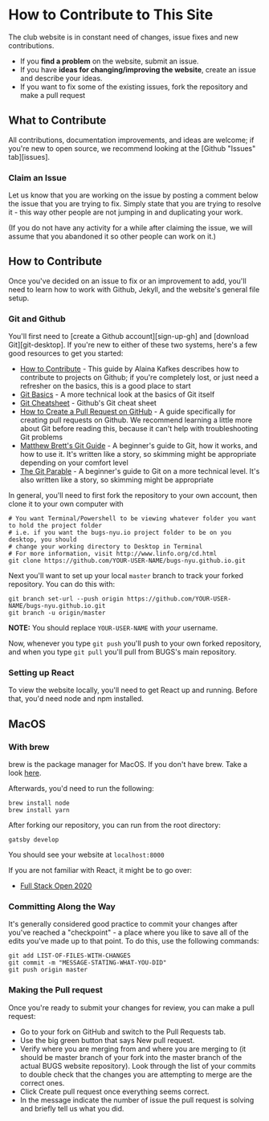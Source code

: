 # How to Contribute to This Site

The club website is in constant need of changes, issue fixes and new contributions.

- If you **find a problem** on the website, submit an issue.
- If you have **ideas for changing/improving the website**, create an issue and describe your ideas.
- If you want to fix some of the existing issues, fork the repository and make a pull request

## What to Contribute

All contributions, documentation improvements, and ideas are welcome; if you're new to open source, we recommend looking at the [Github "Issues" tab][issues].

### Claim an Issue

Let us know that you are working on the issue by posting a comment below the issue that you are trying to fix. Simply state that you are trying to resolve it - this way other people are not jumping in and duplicating your work.

(If you do not have any activity for a while after claiming the issue, we will assume that you abandoned it so other people can work on it.)

## How to Contribute

Once you've decided on an issue to fix or an improvement to add, you'll need to learn how to work with Github, Jekyll, and the website's general file setup.

### Git and Github

You'll first need to [create a Github account][sign-up-gh] and [download Git][git-desktop]. If you're new to either of these two systems, here's a few good resources to get you started:

- [How to Contribute][open-source-guide] - This guide by Alaina Kafkes describes how to contribute to projects on Github; if you're completely lost, or just need a refresher on the basics, this is a good place to start
- [Git Basics][git-basics] - A more technical look at the basics of Git itself
- [Git Cheatsheet][git-cheats] - Github's Git cheat sheet
- [How to Create a Pull Request on GitHub][create-pull-req] - A guide specifically for creating pull requests on Github. We recommend learning a little more about Git before reading this, because it can't help with troubleshooting Git problems
- [Matthew Brett's Git Guide][curious-git] - A beginner's guide to Git, how it works, and how to use it. It's written like a story, so skimming might be appropriate depending on your comfort level
- [The Git Parable][git-parable] - A beginner's guide to Git on a more technical level. It's also written like a story, so skimming might be appropriate

[git-cheats]: https://services.github.com/on-demand/downloads/github-git-cheat-sheet.pdf
[open-source-guide]: https://medium.com/clarifai-champions/99-pr-oblems-a-beginners-guide-to-open-source-abc1b867385a
[git-basics]: https://git-scm.com/book/en/v2/Getting-Started-Git-Basics
[create-pull-req]: https://www.digitalocean.com/community/tutorials/how-to-create-a-pull-request-on-github
[git-desktop-guide]: https://help.github.com/desktop/guides/getting-started-with-github-desktop/
[curious-git]: https://matthew-brett.github.io/curious-git/curious_intro.html
[git-parable]: http://practical-neuroimaging.github.io/git_parable.html

In general, you'll need to first fork the repository to your own account, then clone it to your own computer with

```shell
# You want Terminal/Powershell to be viewing whatever folder you want to hold the project folder
# i.e. if you want the bugs-nyu.io project folder to be on you desktop, you should
# change your working directory to Desktop in Terminal
# For more information, visit http://www.linfo.org/cd.html
git clone https://github.com/YOUR-USER-NAME/bugs-nyu.github.io.git
```

Next you'll want to set up your local `master` branch to track your forked repository. You can do this with:

```shell
git branch set-url --push origin https://github.com/YOUR-USER-NAME/bugs-nyu.github.io.git
git branch -u origin/master
```

**NOTE:** You should replace `YOUR-USER-NAME` with _your_ username.

Now, whenever you type `git push` you'll push to your own forked repository, and when you type `git pull` you'll pull from BUGS's main repository.

### Setting up React

To view the website locally, you'll need to get React up and running. Before that, you'd need node and npm installed.

## MacOS

### With brew

brew is the package manager for MacOS. If you don't have brew. Take a look [here](https://brew.sh/).

Afterwards, you'd need to run the following:

```
brew install node
brew install yarn
```

After forking our repository, you can run from the root directory:

```
gatsby develop
```

You should see your website at `localhost:8000`

If you are not familiar with React, it might be to go over:

- [Full Stack Open 2020](https://fullstackopen.com/en/)

### Committing Along the Way

It's generally considered good practice to commit your changes after you've reached a "checkpoint" - a place where you like to save all of the edits you've made up to that point. To do this, use the following commands:

```shell
git add LIST-OF-FILES-WITH-CHANGES
git commit -m "MESSAGE-STATING-WHAT-YOU-DID"
git push origin master
```

### Making the Pull request

Once you're ready to submit your changes for review, you can make a pull request:

- Go to your fork on GitHub and switch to the Pull Requests tab.
- Use the big green button that says New pull request.
- Verify where you are merging from and where you are merging to (it should be master branch of your fork into the master branch of the actual BUGS website repository). Look through the list of your commits to double check that the changes you are attempting to merge are the correct ones.
- Click Create pull request once everything seems correct.
- In the message indicate the number of issue the pull request is solving and briefly tell us what you did.
